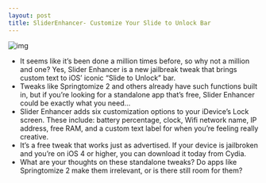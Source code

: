 ```yaml
---
layout: post
title: SliderEnhancer- Customize Your Slide to Unlock Bar
---
```

![img](http://media.idownloadblog.com/wp-content/uploads/2011/12/Slider-Enhancer.jpg)
* It seems like it’s been done a million times before, so why not a million and one? Yes, Slider Enhancer is a new jailbreak tweak that brings custom text to iOS’ iconic “Slide to Unlock” bar.
* Tweaks like Springtomize 2 and others already have such functions built in, but if you’re looking for a standalone app that’s free, Slider Enhancer could be exactly what you need…
* Slider Enhancer adds six customization options to your iDevice’s Lock screen. These include: battery percentage, clock, Wifi network name, IP address, free RAM, and a custom text label for when you’re feeling really creative.
* It’s a free tweak that works just as advertised. If your device is jailbroken and you’re on iOS 4 or higher, you can download it today from Cydia.
* What are your thoughts on these standalone tweaks? Do apps like Springtomize 2 make them irrelevant, or is there still room for them?

